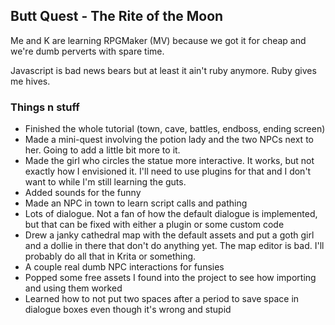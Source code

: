 ## Butt Quest - The Rite of the Moon

Me and K are learning RPGMaker (MV) because we got it for cheap and we're
dumb perverts with spare time.

Javascript is bad news bears but at least it ain't ruby anymore.  Ruby gives
me hives.

### Things n stuff

- Finished the whole tutorial (town, cave, battles, endboss, ending screen)
- Made a mini-quest involving the potion lady and the two NPCs next to her.  Going to add a little bit more to it.
- Made the girl who circles the statue more interactive.  It works, but not exactly how I envisioned it.  I'll need to use plugins for that and I don't want to while I'm still learning the guts.
- Added sounds for the funny
- Made an NPC in town to learn script calls and pathing
- Lots of dialogue.  Not a fan of how the default dialogue is implemented, but that can be fixed with either a plugin or some custom code
- Drew a janky cathedral map with the default assets and put a goth girl and a dollie in there that don't do anything yet.  The map editor is bad.  I'll probably do all that in Krita or something.
- A couple real dumb NPC interactions for funsies
- Popped some free assets I found into the project to see how importing and using them worked
- Learned how to not put two spaces after a period to save space in dialogue boxes even though it's wrong and stupid

